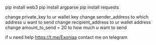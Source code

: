 pip install web3
pip install argparse
pip install requests

change private_key to ur wallet key
change sender_address to which address u want to send
change recipient_address to ur wallet address
change amount_to_send = 20 to how much u want to send

if u need help https://t.me/Exoniaa contact me on telegram
